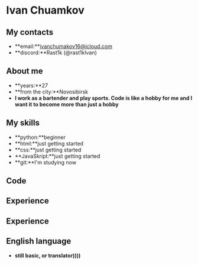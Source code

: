 # Ivan Chuamkov

## My contacts
* **email:**ivanchumakov16@icloud.com
* **discord:**Rast1k (@rast1kIvan)
## Аbout me
* **years:**27 
* **from the city:**Novosibirsk
* **I work as a bartender and play sports. Code is like a hobby for me and I want it to become more than just a hobby**
## My skills
* **python:**beginner
* **html:**just getting started
* **css:**just getting started
* **JavaSkript:**just getting started
* **git:**I'm studying now
## Сode

## Experience

## Experience

## English language
* **still basic, or translator))))**